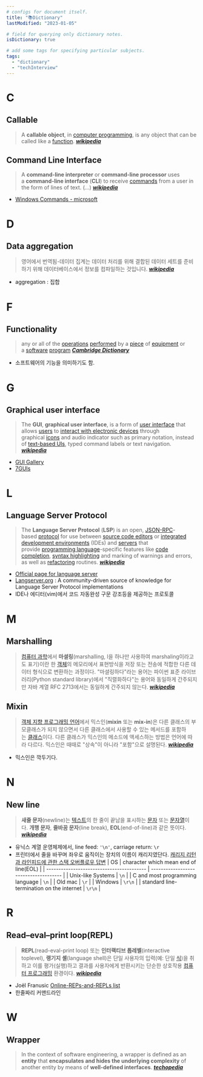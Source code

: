 ```yaml
---
# configs for document itself.
title: "📚Dictionary"
lastModified: "2023-01-05"

# field for querying only dictionary notes.
isDictionary: true

# add some tags for specifying particular subjects.
tags:
  - "dictionary"
  - "techInterview"
---
```

# C
## Callable
> A **callable object**, in [computer programming](https://en.wikipedia.org/wiki/Computer_programming "Computer programming"), is any object that can be called like a [function](https://en.wikipedia.org/wiki/Subroutine "Subroutine"). **_[wikipedia](https://en.wikipedia.org/wiki/Callable_object)_**

## Command Line Interface
> A **command-line interpreter** or **command-line processor** uses a **command-line interface** (**CLI**) to receive [commands](https://en.wikipedia.org/wiki/Command_(computing) "Command (computing)") from a user in the form of lines of text. (...) **_[wikipedia](https://en.wikipedia.org/wiki/Command-line_interface)_**
- [Windows Commands - microsoft](https://learn.microsoft.com/en-us/windows-server/administration/windows-commands/windows-commands)

# D
## Data aggregation
> 영어에서 번역됨-데이터 집계는 데이터 처리를 위해 결합된 데이터 세트를 준비하기 위해 데이터베이스에서 정보를 컴파일하는 것입니다. **_[wikipedia](https://en.wikipedia.org/wiki/Data_aggregation)_**
- aggregation : 집합

# F
## Functionality
> any or all of the [operations](https://dictionary.cambridge.org/dictionary/english/operations "operations") [performed](https://dictionary.cambridge.org/dictionary/english/perform "performed") by a [piece](https://dictionary.cambridge.org/dictionary/english/piece "piece") of [equipment](https://dictionary.cambridge.org/dictionary/english/equipment "equipment") or a [software](https://dictionary.cambridge.org/dictionary/english/software "software") [program](https://dictionary.cambridge.org/dictionary/english/program "program") **_[Cambridge Dictionary](https://dictionary.cambridge.org/dictionary/english/functionality)_**
- 소프트웨어의 기능을 의미하기도 함.

# G
## Graphical user interface
> The **GUI**, **graphical user interface**, is a form of [user interface](https://en.wikipedia.org/wiki/User_interface "User interface") that allows [users](https://en.wikipedia.org/wiki/User_(computing) "User (computing)") to [interact with electronic devices](https://en.wikipedia.org/wiki/Human%E2%80%93computer_interaction "Human–computer interaction") through graphical [icons](https://en.wikipedia.org/wiki/Icon_(computing) "Icon (computing)") and audio indicator such as primary notation, instead of [text-based UIs](https://en.wikipedia.org/wiki/Text-based_user_interface "Text-based user interface"), typed command labels or text navigation. **_[wikipedia](https://en.wikipedia.org/wiki/Graphical_user_interface)_**
- [GUI Gallery](http://toastytech.com/guis/index.html)
- [7GUIs](https://eugenkiss.github.io/7guis/)

# L
## Language Server Protocol
> The **Language Server Protocol** (**LSP**) is an open, [JSON-RPC](https://en.wikipedia.org/wiki/JSON-RPC "JSON-RPC")-based [protocol](https://en.wikipedia.org/wiki/Communication_protocol "Communication protocol") for use between [source code editors](https://en.wikipedia.org/wiki/Source_code_editor "Source code editor") or [integrated development environments](https://en.wikipedia.org/wiki/Integrated_development_environment "Integrated development environment") (IDEs) and [servers](https://en.wikipedia.org/wiki/Server_(computing) "Server (computing)") that provide [programming language](https://en.wikipedia.org/wiki/Programming_language "Programming language")-specific features like [code completion](https://en.wikipedia.org/wiki/Autocomplete "Autocomplete"), [syntax highlighting](https://en.wikipedia.org/wiki/Syntax_highlighting "Syntax highlighting") and marking of warnings and errors, as well as [refactoring](https://en.wikipedia.org/wiki/Code_refactoring "Code refactoring") routines. **_[wikipedia](https://en.wikipedia.org/wiki/Language_Server_Protocol)_**
- [Official page for language server](https://microsoft.github.io/language-server-protocol/)
- [Langserver.org](https://langserver.org/) : A community-driven source of knowledge for Language Server Protocol implementations
- IDE나 에디터(vim)에서 코드 자동완성 구문 강조등을 제공하는 프로토콜

# M
## Marshalling
> [컴퓨터 과학](https://ko.wikipedia.org/wiki/%EC%BB%B4%ED%93%A8%ED%84%B0_%EA%B3%BC%ED%95%99 "컴퓨터 과학")에서 **마셜링**(marshalling, l을 하나만 사용하여 marshaling이라고도 표기)이란 한 [객체](https://ko.wikipedia.org/wiki/%EA%B0%9D%EC%B2%B4_(%EC%BB%B4%ED%93%A8%ED%84%B0_%EA%B3%BC%ED%95%99) "객체 (컴퓨터 과학)")의 메모리에서 표현방식을 저장 또는 전송에 적합한 다른 데이터 형식으로 변환하는 과정이다.
> "마셜링하다"라는 용어는 파이썬 표준 라이브러리(Python standard library)에서 "직렬화하다"는 용어와 동일하게 간주되지만 자바 계열 RFC 2713에서는 동일하게 간주되지 않는다. **_[wikipedia](https://ko.wikipedia.org/wiki/%EB%A7%88%EC%83%AC%EB%A7%81_(%EC%BB%B4%ED%93%A8%ED%84%B0_%EA%B3%BC%ED%95%99))_**

## Mixin
> [객체 지향 프로그래밍 언어](https://ko.wikipedia.org/wiki/%EA%B0%9D%EC%B2%B4_%EC%A7%80%ED%96%A5_%ED%94%84%EB%A1%9C%EA%B7%B8%EB%9E%98%EB%B0%8D)에서 믹스인(**mixin** 또는 **mix-in**)은 다른 클래스의 부모클래스가 되지 않으면서 다른 클래스에서 사용할 수 있는 메서드를 포함하는 [클래스](https://ko.wikipedia.org/wiki/%ED%81%B4%EB%9E%98%EC%8A%A4_(%EC%BB%B4%ED%93%A8%ED%84%B0_%ED%94%84%EB%A1%9C%EA%B7%B8%EB%9E%98%EB%B0%8D) "클래스 (컴퓨터 프로그래밍)")이다. 다른 클래스가 믹스인의 메소드에 액세스하는 방법은 언어에 따라 다르다. 믹스인은 때때로 "상속"이 아니라 "포함"으로 설명된다. **_[wikipedia](https://en.wikipedia.org/wiki/Mixin)_**
- 믹스인은 깍두기다.
# N
## New line
> **새줄 문자**(newline)는 [텍스트](https://ko.wikipedia.org/wiki/%ED%85%8D%EC%8A%A4%ED%8A%B8 "텍스트")의 한 줄이 끝남을 표시하는 [문자](https://ko.wikipedia.org/wiki/%EB%AC%B8%EC%9E%90 "문자") 또는 [문자열](https://ko.wikipedia.org/wiki/%EB%AC%B8%EC%9E%90%EC%97%B4 "문자열")이다. **개행 문자**, **줄바꿈 문자**(line break), **EOL**(end-of-line)과 같은 뜻이다. **_[wikipedia](https://ko.wikipedia.org/wiki/%EC%83%88%EC%A4%84_%EB%AC%B8%EC%9E%90)_**
- 유닉스 계열 운영체제에서, line feed: `'\n'`, carriage return: `\r` 
- 프린터에서 줄을 바꾸며 좌우로 움직이는 장치의 이름이 캐리지였단다.
[캐리지 리턴과 라인피드에 관한 스택 오버플로우 답변](https://stackoverflow.com/questions/1761051/difference-between-n-and-r)
| OS                                        | character which mean end of line(EOL) |
| ----------------------------------------- | ------------------------------------- |
| Unix-like Systems                         | `\n`                                  |
| C and most programming language           | `\n`                                  |
| Old mac                                   | `\r`                                  |
| Windows                                   | `\r\n`                                |
| standard line-termination on the internet | `\r\n`                                |


# R
## Read–eval–print loop(REPL)
> **REPL**(read-eval-print loop) 또는 **인터랙티브 톱레벨**(interactive toplevel), **랭기지 셸**(language shell)은 단일 사용자의 입력(예: 단일 [식](https://ko.wikipedia.org/wiki/%EC%8B%9D_(%ED%94%84%EB%A1%9C%EA%B7%B8%EB%9E%98%EB%B0%8D) "식 (프로그래밍)"))을 취하고 이를 평가(실행)하고 결과를 사용자에게 반환시키는 단순한 상호작용 [컴퓨터 프로그래밍](https://ko.wikipedia.org/wiki/%EC%BB%B4%ED%93%A8%ED%84%B0_%ED%94%84%EB%A1%9C%EA%B7%B8%EB%9E%98%EB%B0%8D "컴퓨터 프로그래밍") 환경이다. **_[wikipedia](https://en.wikipedia.org/wiki/Read%E2%80%93eval%E2%80%93print_loop)_**
- Joël Franusic [Online-REPs-and-REPLs list](http://joel.franusic.com/Online-REPs-and-REPLs)
- 한줄짜리 커맨드라인

# W
## Wrapper
> In the context of software engineering, a wrapper is defined as an **entity** that **encapsulates and hides the underlying complexity** of another entity by means of **well-defined interfaces**. **_[techopedia](https://www.techopedia.com/definition/4389/wrapper-software-engineering)_**